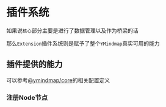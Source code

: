 # 插件系统

如果说`核心`部分主要是进行了数据管理以及作为桥梁的话

那么`Extension`插件系统则是赋予了整个`YMindmap`真实可用的能力

## 插件提供的能力

可以参考[@ymindmap/core](/ref/@ymindmap-core.html#iextensionconfig)的相关配置定义

### 注册Node节点

